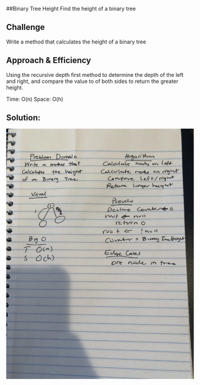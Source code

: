 ##Binary Tree Height
Find the height of a binary tree

## Challenge
Write a method that calculates the height of a binary tree

## Approach & Efficiency
Using the recursive depth first method to determine the depth of the left and right, and compare the value to of both sides to return the greater height.

Time: O(n)
Space: O(h)

## Solution:
![Whiteboard](https://github.com/rynnnaa/data-structures-and-algorithms/blob/master/assets/BinaryTreeHeight.jpg)
